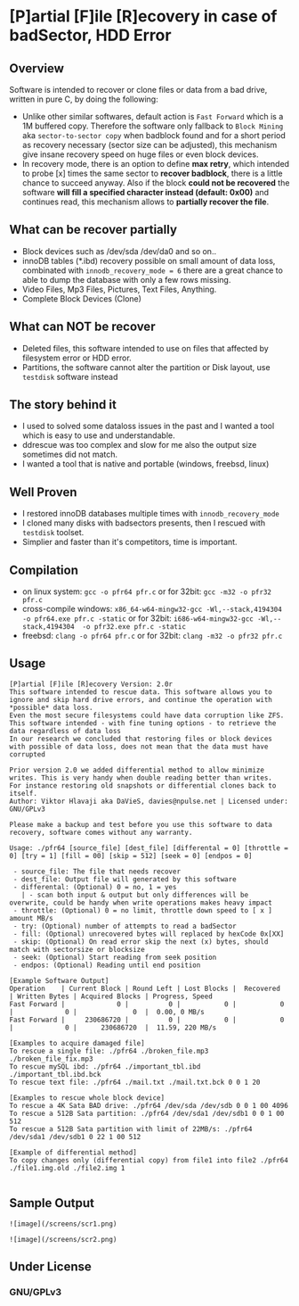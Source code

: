 # [P]artial [F]ile [R]ecovery in case of badSector, HDD Error
## Overview
Software is intended to recover or clone files or data from a bad drive, written in pure C, by doing the following:
* Unlike other similar softwares, default action is `Fast Forward` which is a 1M buffered copy. Therefore the software only fallback to `Block Mining` aka `sector-to-sector copy` when badblock found and for a short period as recovery necessary (sector size can be adjusted), this mechanism give insane recovery speed on huge files or even block devices.
* In recovery mode, there is an option to define **max retry**, which intended to probe [x] times the same sector to **recover badblock**, there is a little chance to succeed anyway.
Also if the block **could not be recovered** the software **will fill a specified character instead (default: 0x00)** and continues read, this mechanism allows to **partially recover the file**.

## What can be recover partially
* Block devices such as /dev/sda /dev/da0 and so on..
* innoDB tables (*.ibd) recovery possible on small amount of data loss, combinated with `innodb_recovery_mode = 6` there are a great chance to able to dump the database with only a few rows missing.
* Video Files, Mp3 Files, Pictures, Text Files, Anything.
* Complete Block Devices (Clone)

## What can NOT be recover
* Deleted files, this software intended to use on files that affected by filesystem error or HDD error.
* Partitions, the software cannot alter the partition or Disk layout, use `testdisk` software instead

## The story behind it
* I used to solved some dataloss issues in the past and I wanted a tool which is easy to use and understandable.
* ddrescue was too complex and slow for me also the output size sometimes did not match. 
* I wanted a tool that is native and portable (windows, freebsd, linux)

## Well Proven
* I restored innoDB databases multiple times with `innodb_recovery_mode`
* I cloned many disks with badsectors presents, then I rescued with `testdisk` toolset.
* Simplier and faster than it's competitors, time is important.

## Compilation
* on linux system: `gcc -o pfr64 pfr.c` or for 32bit: `gcc -m32 -o pfr32 pfr.c`
* cross-compile windows: `x86_64-w64-mingw32-gcc -Wl,--stack,4194304 -o pfr64.exe pfr.c -static` or for 32bit: `i686-w64-mingw32-gcc -Wl,--stack,4194304  -o pfr32.exe pfr.c -static`
* freebsd: `clang -o pfr64 pfr.c` or for 32bit: `clang -m32 -o pfr32 pfr.c`

## Usage
````
[P]artial [F]ile [R]ecovery Version: 2.0r
This software intended to rescue data. This software allows you to ignore and skip hard drive errors, and continue the operation with *possible* data loss.
Even the most secure filesystems could have data corruption like ZFS. This software intended - with fine tuning options - to retrieve the data regardless of data loss
In our research we concluded that restoring files or block devices with possible of data loss, does not mean that the data must have corrupted

Prior version 2.0 we added differential method to allow minimize writes. This is very handy when double reading better than writes.
For instance restoring old snapshots or differential clones back to itself.
Author: Viktor Hlavaji aka DaVieS, davies@npulse.net | Licensed under: GNU/GPLv3

Please make a backup and test before you use this software to data recovery, software comes without any warranty.

Usage: ./pfr64 [source_file] [dest_file] [differental = 0] [throttle = 0] [try = 1] [fill = 00] [skip = 512] [seek = 0] [endpos = 0]

 - source_file: The file that needs recover
 - dest_file: Output file will generated by this software
 - differental: (Optional) 0 = no, 1 = yes
   | - scan both input & output but only differences will be overwrite, could be handy when write operations makes heavy impact
 - throttle: (Optional) 0 = no limit, throttle down speed to [ x ] amount MB/s
 - try: (Optional) number of attempts to read a badSector
 - fill: (Optional) unrecovered bytes will replaced by hexCode 0x[XX]
 - skip: (Optional) On read error skip the next (x) bytes, should match with sectorsize or blocksize
 - seek: (Optional) Start reading from seek position
 - endpos: (Optional) Reading until end position

[Example Software Output]
Operation    | Current Block | Round Left | Lost Blocks |  Recovered  | Written Bytes | Acquired Blocks | Progress, Speed
Fast Forward |             0 |          0 |           0 |           0 |             0 |              0  |  0.00, 0 MB/s
Fast Forward |     230686720 |          0 |           0 |           0 |             0 |      230686720  |  11.59, 220 MB/s

[Examples to acquire damaged file]
To rescue a single file: ./pfr64 ./broken_file.mp3 ./broken_file_fix.mp3
To rescue mySQL ibd: ./pfr64 ./important_tbl.ibd ./important_tbl.ibd.bck
To rescue text file: ./pfr64 ./mail.txt ./mail.txt.bck 0 0 1 20

[Examples to rescue whole block device]
To rescue a 4K Sata BAD drive: ./pfr64 /dev/sda /dev/sdb 0 0 1 00 4096
To rescue a 512B Sata partition: ./pfr64 /dev/sda1 /dev/sdb1 0 0 1 00 512
To rescue a 512B Sata partition with limit of 22MB/s: ./pfr64 /dev/sda1 /dev/sdb1 0 22 1 00 512

[Example of differential method]
To copy changes only (differential copy) from file1 into file2 ./pfr64 ./file1.img.old ./file2.img 1


````

## Sample Output
````
![image](/screens/scr1.png)

![image](/screens/scr2.png)

````

## Under License
### GNU/GPLv3





